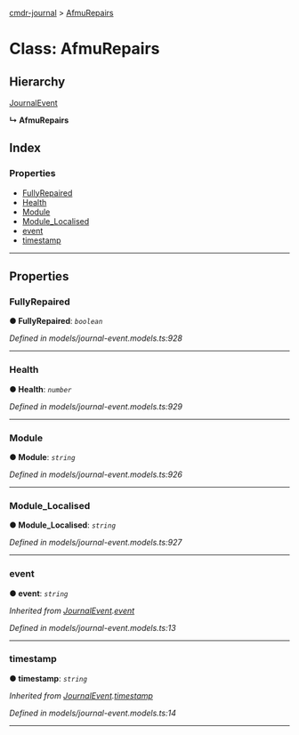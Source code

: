 [cmdr-journal](../README.md) > [AfmuRepairs](../classes/afmurepairs.md)



# Class: AfmuRepairs

## Hierarchy


 [JournalEvent](journalevent.md)

**↳ AfmuRepairs**







## Index

### Properties

* [FullyRepaired](afmurepairs.md#fullyrepaired)
* [Health](afmurepairs.md#health)
* [Module](afmurepairs.md#module)
* [Module_Localised](afmurepairs.md#module_localised)
* [event](afmurepairs.md#event)
* [timestamp](afmurepairs.md#timestamp)



---
## Properties
<a id="fullyrepaired"></a>

###  FullyRepaired

**●  FullyRepaired**:  *`boolean`* 

*Defined in models/journal-event.models.ts:928*





___

<a id="health"></a>

###  Health

**●  Health**:  *`number`* 

*Defined in models/journal-event.models.ts:929*





___

<a id="module"></a>

###  Module

**●  Module**:  *`string`* 

*Defined in models/journal-event.models.ts:926*





___

<a id="module_localised"></a>

###  Module_Localised

**●  Module_Localised**:  *`string`* 

*Defined in models/journal-event.models.ts:927*





___

<a id="event"></a>

###  event

**●  event**:  *`string`* 

*Inherited from [JournalEvent](journalevent.md).[event](journalevent.md#event)*

*Defined in models/journal-event.models.ts:13*





___

<a id="timestamp"></a>

###  timestamp

**●  timestamp**:  *`string`* 

*Inherited from [JournalEvent](journalevent.md).[timestamp](journalevent.md#timestamp)*

*Defined in models/journal-event.models.ts:14*





___


